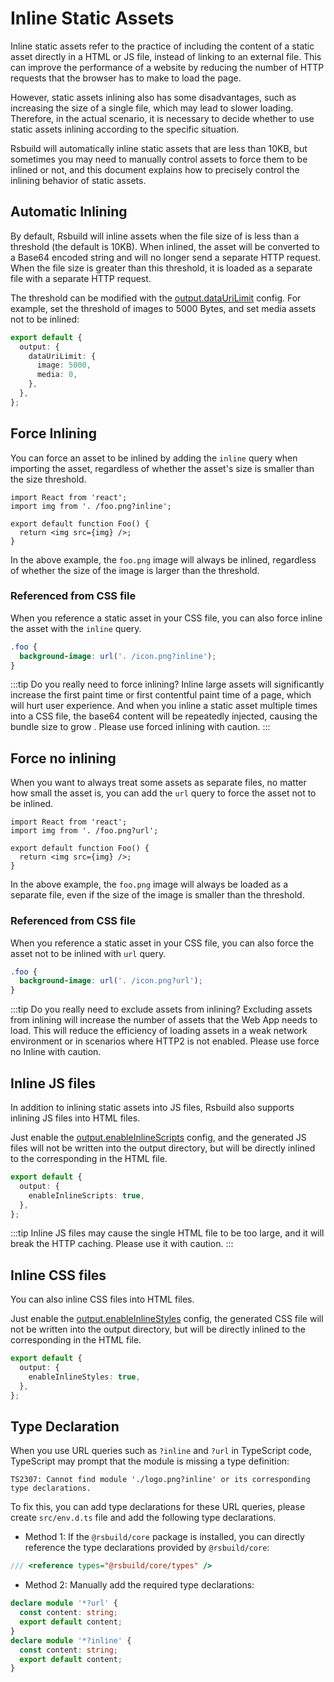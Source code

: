 # Inline Static Assets

Inline static assets refer to the practice of including the content of a static asset directly in a HTML or JS file, instead of linking to an external file. This can improve the performance of a website by reducing the number of HTTP requests that the browser has to make to load the page.

However, static assets inlining also has some disadvantages, such as increasing the size of a single file, which may lead to slower loading. Therefore, in the actual scenario, it is necessary to decide whether to use static assets inlining according to the specific situation.

Rsbuild will automatically inline static assets that are less than 10KB, but sometimes you may need to manually control assets to force them to be inlined or not, and this document explains how to precisely control the inlining behavior of static assets.

## Automatic Inlining

By default, Rsbuild will inline assets when the file size of is less than a threshold (the default is 10KB). When inlined, the asset will be converted to a Base64 encoded string and will no longer send a separate HTTP request. When the file size is greater than this threshold, it is loaded as a separate file with a separate HTTP request.

The threshold can be modified with the [output.dataUriLimit](/config/options/output.html#outputdataurilimit) config. For example, set the threshold of images to 5000 Bytes, and set media assets not to be inlined:

```ts
export default {
  output: {
    dataUriLimit: {
      image: 5000,
      media: 0,
    },
  },
};
```

## Force Inlining

You can force an asset to be inlined by adding the `inline` query when importing the asset, regardless of whether the asset's size is smaller than the size threshold.

```tsx
import React from 'react';
import img from '. /foo.png?inline';

export default function Foo() {
  return <img src={img} />;
}
```

In the above example, the `foo.png` image will always be inlined, regardless of whether the size of the image is larger than the threshold.

### Referenced from CSS file

When you reference a static asset in your CSS file, you can also force inline the asset with the `inline` query.

```css
.foo {
  background-image: url('. /icon.png?inline');
}
```

:::tip Do you really need to force inlining?
Inline large assets will significantly increase the first paint time or first contentful paint time of a page, which will hurt user experience. And when you inline a static asset multiple times into a CSS file, the base64 content will be repeatedly injected, causing the bundle size to grow . Please use forced inlining with caution.
:::

## Force no inlining

When you want to always treat some assets as separate files, no matter how small the asset is, you can add the `url` query to force the asset not to be inlined.

```tsx
import React from 'react';
import img from '. /foo.png?url';

export default function Foo() {
  return <img src={img} />;
}
```

In the above example, the `foo.png` image will always be loaded as a separate file, even if the size of the image is smaller than the threshold.

### Referenced from CSS file

When you reference a static asset in your CSS file, you can also force the asset not to be inlined with `url` query.

```css
.foo {
  background-image: url('. /icon.png?url');
}
```

:::tip Do you really need to exclude assets from inlining?
Excluding assets from inlining will increase the number of assets that the Web App needs to load. This will reduce the efficiency of loading assets in a weak network environment or in scenarios where HTTP2 is not enabled. Please use force no Inline with caution.

## Inline JS files

In addition to inlining static assets into JS files, Rsbuild also supports inlining JS files into HTML files.

Just enable the [output.enableInlineScripts](/config/options/output.html#outputenableinlinescripts) config, and the generated JS files will not be written into the output directory, but will be directly inlined to the corresponding in the HTML file.

```ts
export default {
  output: {
    enableInlineScripts: true,
  },
};
```

:::tip
Inline JS files may cause the single HTML file to be too large, and it will break the HTTP caching. Please use it with caution.
:::

## Inline CSS files

You can also inline CSS files into HTML files.

Just enable the [output.enableInlineStyles](/config/options/output.html#outputenableinlinestyles) config, the generated CSS file will not be written into the output directory, but will be directly inlined to the corresponding in the HTML file.

```ts
export default {
  output: {
    enableInlineStyles: true,
  },
};
```

## Type Declaration

When you use URL queries such as `?inline` and `?url` in TypeScript code, TypeScript may prompt that the module is missing a type definition:

```
TS2307: Cannot find module './logo.png?inline' or its corresponding type declarations.
```

To fix this, you can add type declarations for these URL queries, please create `src/env.d.ts` file and add the following type declarations.

- Method 1: If the `@rsbuild/core` package is installed, you can directly reference the type declarations provided by `@rsbuild/core`:

```ts
/// <reference types="@rsbuild/core/types" />
```

- Method 2: Manually add the required type declarations:

```ts
declare module '*?url' {
  const content: string;
  export default content;
}
declare module '*?inline' {
  const content: string;
  export default content;
}
```
